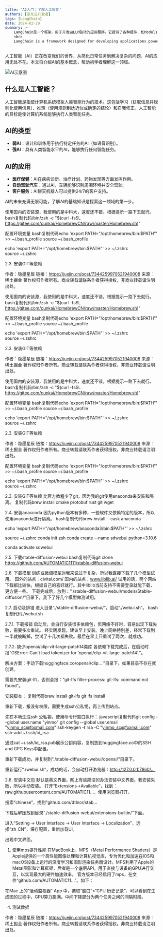 ```yaml
---
title: 'AI入门：了解人工智能'
authors: [京东云开发者]
tags: [LangChain]
date: 2024-02-29
summary: >-
    LangChain是一个框架，用于开发由LLM驱动的应用程序。它提供了各种组件，如Models、Indexes、Chains、Memory以及Agent，帮助用户使用LLM。LangChain的核心功能包括将LLM模型与外部数据源连接以及允许与LLM模型进行交互。通过LangChain，用户可以轻松地构建和定制自己的LLM应用程序。
    <br>
    LangChain is a framework designed for developing applications powered by Large Language Models (LLMs). It offers various components such as Models, Indexes, Chains, Memory, and Agent to assist users in leveraging LLMs. The core functionalities of LangChain include connecting LLM models with external data sources and enabling interaction with LLM models. With LangChain, users can easily build and customize their own LLM applications.
---
```


人工智能（AI）正在改变我们的世界，从简化日常任务到解决复杂的问题，AI的应用无处不在。本文将介绍AI的基本概念，帮助初学者理解这一领域。

![AI示意图](https://example.com/ai-intro-image.jpg)

## 什么是人工智能？

人工智能是指使计算机系统模拟人类智能行为的技术。这包括学习（获取信息并规则化使用信息）、推理（使用规则到达近似或确定的结论）和自我修正。人工智能的目标是使计算机系统能够执行人类智能任务。

## AI的类型

- **弱AI**：设计和训练用于执行特定任务的AI（如语音识别）。
- **强AI**：具有人类智能水平的AI，能够执行任何智能任务。

## AI的应用

- **医疗保健**：AI在疾病诊断、治疗计划、药物发现等方面发挥作用。
- **自动驾驶汽车**：通过AI，车辆能够识别周围环境并安全驾驶。
- **客户服务**：AI聊天机器人可以提供24/7的客户支持。

AI的未来充满无限可能，了解AI的基础知识是探索这一领域的第一步。

使用国内的安装源，我使用的是中科大，速度还不错。根据提示一路下去就行。
bash复制代码/bin/zsh -c "$(curl -fsSL https://gitee.com/cunkai/HomebrewCN/raw/master/Homebrew.sh)"


配置环境变量
bash复制代码echo 'export PATH="/opt/homebrew/bin:$PATH"' >> ~/.bash_profile 
source ~/.bash_profile

echo 'export PATH="/opt/homebrew/bin:$PATH"' >> ~/.zshrc   
source ~/.zshrc

2.3. 安装GIT等依赖

作者：隐墨星辰
链接：https://juejin.cn/post/7344259970521940008
来源：稀土掘金
著作权归作者所有。商业转载请联系作者获得授权，非商业转载请注明出处。



使用国内的安装源，我使用的是中科大，速度还不错。根据提示一路下去就行。
bash复制代码/bin/zsh -c "$(curl -fsSL https://gitee.com/cunkai/HomebrewCN/raw/master/Homebrew.sh)"


配置环境变量
bash复制代码echo 'export PATH="/opt/homebrew/bin:$PATH"' >> ~/.bash_profile 
source ~/.bash_profile

echo 'export PATH="/opt/homebrew/bin:$PATH"' >> ~/.zshrc   
source ~/.zshrc

2.3. 安装GIT等依赖

作者：隐墨星辰
链接：https://juejin.cn/post/7344259970521940008
来源：稀土掘金
著作权归作者所有。商业转载请联系作者获得授权，非商业转载请注明出处。


使用国内的安装源，我使用的是中科大，速度还不错。根据提示一路下去就行。
bash复制代码/bin/zsh -c "$(curl -fsSL https://gitee.com/cunkai/HomebrewCN/raw/master/Homebrew.sh)"


配置环境变量
bash复制代码echo 'export PATH="/opt/homebrew/bin:$PATH"' >> ~/.bash_profile 
source ~/.bash_profile

echo 'export PATH="/opt/homebrew/bin:$PATH"' >> ~/.zshrc   
source ~/.zshrc

2.3. 安装GIT等依赖

作者：隐墨星辰
链接：https://juejin.cn/post/7344259970521940008
来源：稀土掘金
著作权归作者所有。商业转载请联系作者获得授权，非商业转载请注明出处。



配置环境变量
bash复制代码echo 'export PATH="/opt/homebrew/bin:$PATH"' >> ~/.bash_profile 
source ~/.bash_profile

echo 'export PATH="/opt/homebrew/bin:$PATH"' >> ~/.zshrc   
source ~/.zshrc

2.3. 安装GIT等依赖
比官方教程少了git，因为我的git使用anaconda来安装和隔离。
复制代码brew install cmake protobuf rust git wget

2.4. 安装anaconda
因为python版本有多种，一些软件又依赖特定的版本，所以使用anaconda进行隔离。
bash复制代码brew install --cask anaconda

echo 'export PATH="/opt/homebrew/anaconda3/bin:$PATH"' >> ~/.zshrc

source ~/.zshrc
conda init zsh
conda create --name sdwebui python=3.10.6

conda activate sdwebui

2.5. 下载stable-diffusion-webui
bash复制代码git clone https://github.com/AUTOMATIC1111/stable-diffusion-webui

2.6. 下载模型
训练或微调模型对我来说过于复杂，所以我直接下载了几个模型试用。
国外的站点：civitai.com/
国内的站点：www.liblib.ai/
试用的话，两个网站下载都比较快，根据自己的喜好就行。其中liblib当前支持不需要登录就能下载，更方便一些。
下载完成后，放到：“./stable-diffusion-webui/models/Stable-diffusion/”目录下。我下了好几个模型做测试用。

2.7. 启动及排错
进入目录“./stable-diffusion-webui/”，启动“./webui.sh”。
bash复制代码./webui.sh

2.7.1. 下载报错
启动后，会自行安装很多依赖包，但网络不好时，容易出现下载失败，需要多次重试。
经实践发现，建议早上安装。晚上网络特别差，经常下载到一半就被断掉，尝试了十几次都失败。最后在早上只重试了两次，就成功。

2.7.2. 缺少openai/clip-vit-large-patch14类库
各依赖下载完成后，在启动时报“OSError: Can't load tokenizer for 'openai/clip-vit-large-patch14'.”。

解决方案：手动下载huggingface.co/openai/clip… ”目录下，如果目录不存在就创建。


需要先安装git-lft，否则会报：“git-lfs filter-process: git-lfs: command not found”。

安装脚本：
复制代码brew install git-lfs
git lfs install

重新下载，报没有权限，需要生成ssh公私钥，再上传到站点。

先在本地生成ssh 公私钥，使用命令行窗口执行：
javascript复制代码git config --global user.name "yinmo"
git config --global user.email "yinmo_sc@foxmail.com"
ssh-keygen -t rsa -C "yinmo_sc@foxmail.com"
ssh-add ~/.ssh/id_rsa

通过cat ~/.ssh/id_rsa.pub展示公钥内容，复制放到huggingface.co中的SSH and GPG Keys中配置。

重新下载成功，并复制到“./stable-diffusion-webui/openai/”目录下。

重新运行“./webui.sh”，成功的话，会自动打开游览器：http://127.0.0.1:7860/。

2.8. 安装中文包
默认是英文界面，网上有些简洁的办法安装中文界面，我安装失败，所以手动安装。
打开“Extensions->Available”，找到：raw.githubusercontent.com/AUTOMATIC11…，使用浏览器打开。

搜索“chinese”，找到"github.com/dtlnor/stab…


下载后解压放到目录“./stable-diffusion-webui/extensions-builtin/”下面。

进入“Setting -> User Interface -> User Interface -> Localization”，选择“zh_CN”，保存配置，重新加载UI。

出现中文界面。

1. 使用mps提升性能
在MacBook上，MPS（Metal Performance Shaders）是Apple提供的一个高性能图像处理和计算机视觉库，专为优化和加速在iOS和macOS设备上运行的深度学习和图形渲染任务而设计。MPS利用了Apple的Metal图形和计算框架，后者是一个底层API，用于直接与设备的GPU进行交互，以实现最大的硬件加速效率。
官方版本已经启用了mps，在文件“github.com/AUTOMATIC11…”。如下：

在Mac 上的“活动监视器” App 中，选取“窗口”>“GPU 历史记录”，可以看到在生成图的过程中，GPU算力跑满。中间下降部分为两个任务之间的间隔时段。

4. 测试数据

作者：隐墨星辰
链接：https://juejin.cn/post/7344259970521940008
来源：稀土掘金
著作权归作者所有。商业转载请联系作者获得授权，非商业转载请注明出处。